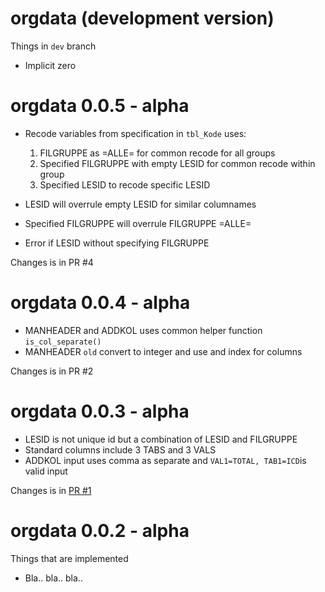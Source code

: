 # orgdata (development version)

Things in `dev` branch

- Implicit zero


# orgdata 0.0.5 - alpha

- Recode variables from specification in `tbl_Kode` uses:
  1. FILGRUPPE as =ALLE= for common recode for all groups
  2. Specified FILGRUPPE with empty LESID for common recode within group 
  3. Specified LESID to recode specific LESID
  

- LESID will overrule empty LESID for similar columnames
- Specified FILGRUPPE will overrule FILGRUPPE =ALLE=
  
- Error if LESID without specifying FILGRUPPE

Changes is in PR #4

# orgdata 0.0.4 - alpha

- MANHEADER and ADDKOL uses common helper function `is_col_separate()`
- MANHEADER `old` convert to integer and use and index for columns

Changes is in PR #2

# orgdata 0.0.3 - alpha

- LESID is not unique id but a combination of LESID and FILGRUPPE
- Standard columns include 3 TABS and 3 VALS
- ADDKOL input uses comma as separate and `VAL1=TOTAL, TAB1=ICD`is valid input

Changes is in [PR #1](https://github.com/helseprofil/orgdata/pull/1)


# orgdata 0.0.2 - alpha

Things that are implemented

* Bla.. bla.. bla..

